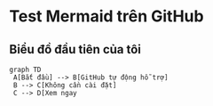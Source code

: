 # Test Mermaid trên GitHub
## Biểu đồ đầu tiên của tôi
```mermaid
graph TD
 A[Bắt đầu] --> B[GitHub tự động hỗ trợ]
 B --> C[Không cần cài đặt]
 C --> D[Xem ngay
